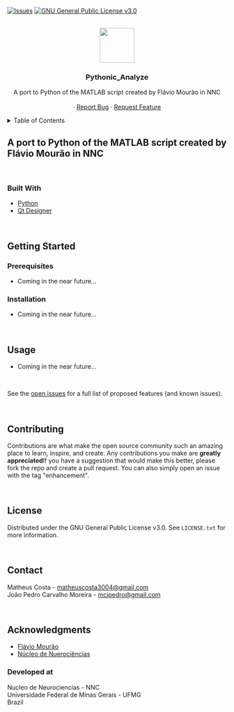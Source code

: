   [![Issues][issues-shield]][issues-url]
  [![GNU General Public License v3.0][license-shield]][license-url]


<!-- PROJECT LOGO -->
<br />
<div align="center">
  <a href="https://github.com/mrdrzit/Pythonic_Analyze">
    <img src="logo/Pythonic_analyse_logo.png alt="Logo" width="80" height="80">
  </a>

<h3 align="center">Pythonic_Analyze</h3>

  <p align="center">
    A port to Python of the MATLAB script created by Flávio Mourão in NNC
    <br />
    <br />
    ·
    <a href="https://github.com/mrdrzit/Pythonic_Analyze/issues">Report Bug</a>
    ·
    <a href="https://github.com/mrdrzit/Pythonic_Analyze/issues">Request Feature</a>
  </p>
</div>



<!-- TABLE OF CONTENTS -->
<details>
  <summary>Table of Contents</summary>
  <ol>
    <li>
      <a href="#about-the-project">About The Project</a>
      <ul>
        <li><a href="#built-with">Built With</a></li>
      </ul>
    </li>
    <li>
      <a href="#getting-started">Getting Started</a>
      <ul>
        <li><a href="#prerequisites">Prerequisites</a></li>
        <li><a href="#installation">Installation</a></li>
      </ul>
    </li>
    <li><a href="#usage">Usage</a></li>
    <li><a href="#roadmap">Roadmap</a></li>
    <li><a href="#contributing">Contributing</a></li>
    <li><a href="#license">License</a></li>
    <li><a href="#contact">Contact</a></li>
    <li><a href="#acknowledgments">Acknowledgments</a></li>
  </ol>
</details>



<!-- ABOUT THE PROJECT -->
## A port to Python of the MATLAB script created by Flávio Mourão in NNC

<br/>


### Built With

* [Python](https://www.python.org/)
* [Qt Designer](https://doc.qt.io/qt-5/qtdesigner-manual.html)


<br/>


<!-- GETTING STARTED -->
## Getting Started

### Prerequisites

- Coming in the near future...

### Installation
                                
- Coming in the near future...
<br/>


<!-- USAGE EXAMPLES -->
## Usage
                                
- Coming in the near future...

<br/>
                                
See the [open issues](https://github.com/mrdrzit/Pythonic_Analyze/issues) for a full list of proposed features (and known issues).

<br/>

<!-- CONTRIBUTING -->
## Contributing

Contributions are what make the open source community such an amazing place to learn, inspire, and create. Any contributions you make are **greatly appreciated**If you have a suggestion that would make this better, please fork the repo and create a pull request. You can also simply open an issue with the tag "enhancement".

<br/>
                                

<!-- LICENSE -->
## License

Distributed under the GNU General Public License v3.0. See `LICENSE.txt` for more information.

<br/>


<!-- CONTACT -->
## Contact

Matheus Costa - matheuscosta3004@gmail.com<br />
João Pedro Carvalho Moreira - mcjpedro@gmail.com

<br/>

<!-- ACKNOWLEDGMENTS -->
## Acknowledgments

* [Flávio Mourão](https://github.com/fgmourao)
* [Núcleo de Nuerociências](www.nnc.ufmg.br/)


### Developed at                                
Nucleo de Neurociencias - NNC<br/>
Universidade Federal de Minas Gerais - UFMG<br/>
Brazil<br/>


<!-- MARKDOWN LINKS & IMAGES -->
[issues-shield]: https://img.shields.io/github/issues/mrdrzit/Pythonic_Analyze
[issues-url]: https://github.com/mrdrzit/Pythonic_Analyze/issues
[license-shield]: https://img.shields.io/github/license/mrdrzit/Pythonic_Analyze
[license-url]: https://github.com/mrdrzit/Pythonic_Analyze/blob/main/LICENSE.txt

